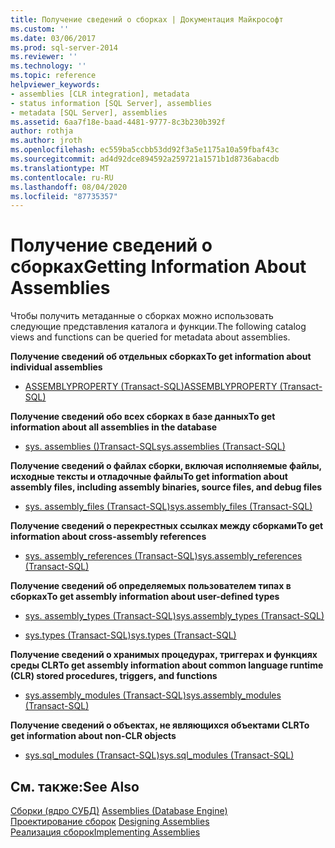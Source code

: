 ```yaml
---
title: Получение сведений о сборках | Документация Майкрософт
ms.custom: ''
ms.date: 03/06/2017
ms.prod: sql-server-2014
ms.reviewer: ''
ms.technology: ''
ms.topic: reference
helpviewer_keywords:
- assemblies [CLR integration], metadata
- status information [SQL Server], assemblies
- metadata [SQL Server], assemblies
ms.assetid: 6aa7f18e-baad-4481-9777-8c3b230b392f
author: rothja
ms.author: jroth
ms.openlocfilehash: ec559ba5ccbb53dd92f3a5e1175a10a59fbaf43c
ms.sourcegitcommit: ad4d92dce894592a259721a1571b1d8736abacdb
ms.translationtype: MT
ms.contentlocale: ru-RU
ms.lasthandoff: 08/04/2020
ms.locfileid: "87735357"
---
```

# <a name="getting-information-about-assemblies"></a><span data-ttu-id="aaaa0-102">Получение сведений о сборках</span><span class="sxs-lookup"><span data-stu-id="aaaa0-102">Getting Information About Assemblies</span></span>
  <span data-ttu-id="aaaa0-103">Чтобы получить метаданные о сборках можно использовать следующие представления каталога и функции.</span><span class="sxs-lookup"><span data-stu-id="aaaa0-103">The following catalog views and functions can be queried for metadata about assemblies.</span></span>  
  
 <span data-ttu-id="aaaa0-104">**Получение сведений об отдельных сборках**</span><span class="sxs-lookup"><span data-stu-id="aaaa0-104">**To get information about individual assemblies**</span></span>  
  
-   [<span data-ttu-id="aaaa0-105">ASSEMBLYPROPERTY &#40;Transact-SQL&#41;</span><span class="sxs-lookup"><span data-stu-id="aaaa0-105">ASSEMBLYPROPERTY &#40;Transact-SQL&#41;</span></span>](/sql/t-sql/functions/assemblyproperty-transact-sql)  
  
 <span data-ttu-id="aaaa0-106">**Получение сведений обо всех сборках в базе данных**</span><span class="sxs-lookup"><span data-stu-id="aaaa0-106">**To get information about all assemblies in the database**</span></span>  
  
-   [<span data-ttu-id="aaaa0-107">sys. assemblies &#40;&#41;Transact-SQL</span><span class="sxs-lookup"><span data-stu-id="aaaa0-107">sys.assemblies &#40;Transact-SQL&#41;</span></span>](/sql/relational-databases/system-catalog-views/sys-assemblies-transact-sql)  
  
 <span data-ttu-id="aaaa0-108">**Получение сведений о файлах сборки, включая исполняемые файлы, исходные тексты и отладочные файлы**</span><span class="sxs-lookup"><span data-stu-id="aaaa0-108">**To get information about assembly files, including assembly binaries, source files, and debug files**</span></span>  
  
-   [<span data-ttu-id="aaaa0-109">sys. assembly_files &#40;Transact-SQL&#41;</span><span class="sxs-lookup"><span data-stu-id="aaaa0-109">sys.assembly_files &#40;Transact-SQL&#41;</span></span>](/sql/relational-databases/system-catalog-views/sys-assembly-files-transact-sql)  
  
 <span data-ttu-id="aaaa0-110">**Получение сведений о перекрестных ссылках между сборками**</span><span class="sxs-lookup"><span data-stu-id="aaaa0-110">**To get information about cross-assembly references**</span></span>  
  
-   [<span data-ttu-id="aaaa0-111">sys. assembly_references &#40;Transact-SQL&#41;</span><span class="sxs-lookup"><span data-stu-id="aaaa0-111">sys.assembly_references &#40;Transact-SQL&#41;</span></span>](/sql/relational-databases/system-catalog-views/sys-assembly-references-transact-sql)  
  
 <span data-ttu-id="aaaa0-112">**Получение сведений об определяемых пользователем типах в сборках**</span><span class="sxs-lookup"><span data-stu-id="aaaa0-112">**To get assembly information about user-defined types**</span></span>  
  
-   [<span data-ttu-id="aaaa0-113">sys. assembly_types &#40;Transact-SQL&#41;</span><span class="sxs-lookup"><span data-stu-id="aaaa0-113">sys.assembly_types &#40;Transact-SQL&#41;</span></span>](/sql/relational-databases/system-catalog-views/sys-assembly-types-transact-sql)  
  
-   [<span data-ttu-id="aaaa0-114">sys.types (Transact-SQL)</span><span class="sxs-lookup"><span data-stu-id="aaaa0-114">sys.types &#40;Transact-SQL&#41;</span></span>](/sql/relational-databases/system-catalog-views/sys-types-transact-sql)  
  
 <span data-ttu-id="aaaa0-115">**Получение сведений о хранимых процедурах, триггерах и функциях среды CLR**</span><span class="sxs-lookup"><span data-stu-id="aaaa0-115">**To get assembly information about common language runtime (CLR) stored procedures, triggers, and functions**</span></span>  
  
-   [<span data-ttu-id="aaaa0-116">sys.assembly_modules (Transact-SQL)</span><span class="sxs-lookup"><span data-stu-id="aaaa0-116">sys.assembly_modules &#40;Transact-SQL&#41;</span></span>](/sql/relational-databases/system-catalog-views/sys-assembly-modules-transact-sql)  
  
 <span data-ttu-id="aaaa0-117">**Получение сведений о объектах, не являющихся объектами CLR**</span><span class="sxs-lookup"><span data-stu-id="aaaa0-117">**To get information about non-CLR objects**</span></span>  
  
-   [<span data-ttu-id="aaaa0-118">sys.sql_modules (Transact-SQL)</span><span class="sxs-lookup"><span data-stu-id="aaaa0-118">sys.sql_modules &#40;Transact-SQL&#41;</span></span>](/sql/relational-databases/system-catalog-views/sys-sql-modules-transact-sql)  
  
## <a name="see-also"></a><span data-ttu-id="aaaa0-119">См. также:</span><span class="sxs-lookup"><span data-stu-id="aaaa0-119">See Also</span></span>  
 <span data-ttu-id="aaaa0-120">[Сборки &#40;ядро СУБД&#41;](../../relational-databases/clr-integration/assemblies-database-engine.md) </span><span class="sxs-lookup"><span data-stu-id="aaaa0-120">[Assemblies &#40;Database Engine&#41;](../../relational-databases/clr-integration/assemblies-database-engine.md) </span></span>  
 <span data-ttu-id="aaaa0-121">[Проектирование сборок](../../relational-databases/clr-integration/assemblies-designing.md) </span><span class="sxs-lookup"><span data-stu-id="aaaa0-121">[Designing Assemblies](../../relational-databases/clr-integration/assemblies-designing.md) </span></span>  
 [<span data-ttu-id="aaaa0-122">Реализация сборок</span><span class="sxs-lookup"><span data-stu-id="aaaa0-122">Implementing Assemblies</span></span>](assemblies-implementing.md)  
  
  
